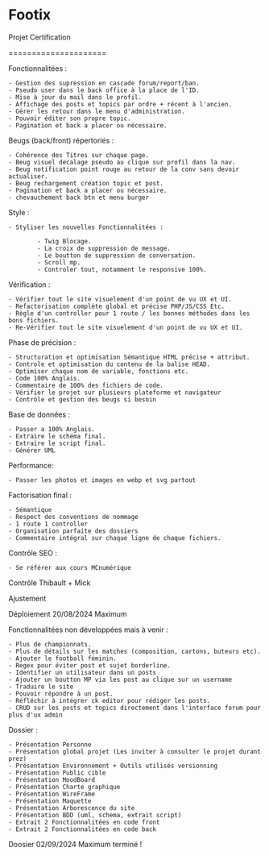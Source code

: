 # Footix

Projet Certification

=====================
 
Fonctionnalitées : 

    - Gestion des supression en cascade forum/report/ban.
    - Pseudo user dans le back office à la place de l'ID.
    - Mise à jour du mail dans le profil.
    - Affichage des posts et topics par ordre + récent à l'ancien.
    - Gérer les retour dans le menu d'administration.
    - Pouvoir éditer son propre topic.
    - Pagination et back a placer ou nécessaire.
    
Beugs (back/front) répertoriés : 

    - Cohérence des Titres sur chaque page.
    - Beug visuel decalage pseudo au clique sur profil dans la nav. 
    - Beug notification point rouge au retour de la conv sans devoir actualiser.
    - Beug rechargement création topic et post.
    - Pagination et back a placer ou nécessaire.
    - chevauchement back btn et menu burger

Style :

    - Styliser les nouvelles Fonctionnalitées :
            
            - Twig Blocage. 
            - La croix de suppression de message.
            - Le boutton de suppression de conversation.
            - Scroll mp. 
            - Controler tout, notamment le responsive 100%.

Vérification : 

    - Vérifier tout le site visuelement d'un point de vu UX et UI.
    - Refactorisation complète global et précise PHP/JS/CSS Etc.
    - Règle d'un controller pour 1 route / les bonnes méthodes dans les bons fichiers.
    - Re-Vérifier tout le site visuelement d'un point de vu UX et UI.

Phase de précision : 

    - Structuration et optimisation Sémantique HTML précise + attribut.
    - Controle et optimisation du contenu de la balise HEAD.
    - Optimiser chaque nom de variable, fonctions etc. 
    - Code 100% Anglais.
    - Commentaire de 100% des fichiers de code.
    - Vérifier le projet sur plusieurs plateforme et navigateur
    - Contrôle et gestion des beugs si besoin

Base de données :

    - Passer a 100% Anglais.
    - Extraire le schéma final.
    - Extraire le script final.
    - Générer UML

Performance: 
 
    - Passer les photos et images en webp et svg partout

Factorisation final : 
 
    - Sémantique
    - Respect des conventions de nommage
    - 1 route 1 controller
    - Organisation parfaite des dossiers 
    - Commentaire intégral sur chaque ligne de chaque fichiers.

Contrôle SEO :

    - Se référer aux cours MCnumérique

Contrôle Thibault + Mick 

Ajustement

Déploiement 20/08/2024 Maximum

Fonctionnalitées non développées mais à venir :

    - Plus de championnats. 
    - Plus de détails sur les matches (composition, cartons, buteurs etc). 
    - Ajouter le football féminin. 
    - Regex pour éviter post et sujet borderline. 
    - Identifier un utilisateur dans un posts 
    - Ajouter un boutton MP via les post au clique sur un username 
    - Traduire le site 
    - Pouvoir répondre à un post.
    - Réfléchir à intégrer ck editor pour rédiger les posts.
    - CRUD sur les posts et topics directement dans l'interface forum pour plus d'ux admin

Dossier : 

    - Présentation Personne 
    - Présentation global projet (Les inviter à consulter le projet durant prez)
    - Présentation Environnement + Outils utilisés versionning
    - Présentation Public cible
    - Présentation MoodBoard 
    - Présentation Charte graphique
    - Présentation WireFrame
    - Présentation Maquette 
    - Présentation Arborescence du site
    - Présentation BDD (uml, schema, extrait script)
    - Extrait 2 Fonctionnalitées en code front 
    - Extrait 2 Fonctionnalitées en code back

Doosier 02/09/2024 Maximum terminé !